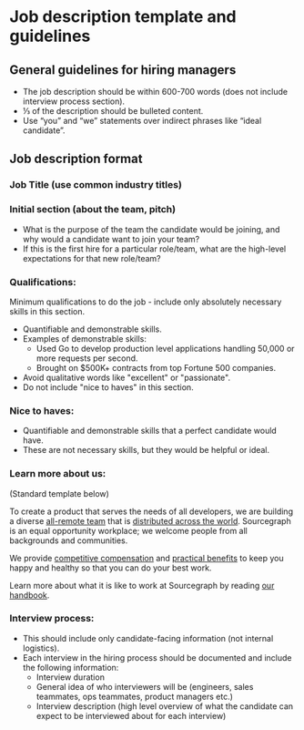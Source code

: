 # Job description template and guidelines

## General guidelines for hiring managers

- The job description should be within 600-700 words (does not include interview process section).
- ⅓ of the description should be bulleted content.
- Use “you” and “we” statements over indirect phrases like “ideal candidate”.

## Job description format

### Job Title (use common industry titles)

### Initial section (about the team, pitch)

- What is the purpose of the team the candidate would be joining, and why would a candidate want to join your team?
- If this is the first hire for a particular role/team, what are the high-level expectations for that new role/team?

### Qualifications:

Minimum qualifications to do the job - include only absolutely necessary skills in this section.

- Quantifiable and demonstrable skills.
- Examples of demonstrable skills:
  - Used Go to develop production level applications handling 50,000 or more requests per second.
  - Brought on $500K+ contracts from top Fortune 500 companies.
- Avoid qualitative words like "excellent" or "passionate".
- Do not include "nice to haves" in this section.

### Nice to haves:

- Quantifiable and demonstrable skills that a perfect candidate would have.
- These are not necessary skills, but they would be helpful or ideal.

### Learn more about us:

(Standard template below)

To create a product that serves the needs of all developers, we are building a diverse [all-remote team](https://about.sourcegraph.com/company/remote) that is [distributed across the world](https://about.sourcegraph.com/company/team). Sourcegraph is an equal opportunity workplace; we welcome people from all backgrounds and communities.

We provide [competitive compensation](https://about.sourcegraph.com/handbook/people-ops/compensation) and [practical benefits](https://about.sourcegraph.com/handbook/people-ops/benefits-and-perks) to keep you happy and healthy so that you can do your best work.

Learn more about what it is like to work at Sourcegraph by reading [our handbook](https://about.sourcegraph.com/handbook).

### Interview process:

- This should include only candidate-facing information (not internal logistics).
- Each interview in the hiring process should be documented and include the following information:
  - Interview duration
  - General idea of who interviewers will be (engineers, sales teammates, ops teammates, product managers etc.)
  - Interview description (high level overview of what the candidate can expect to be interviewed about for each interview)
